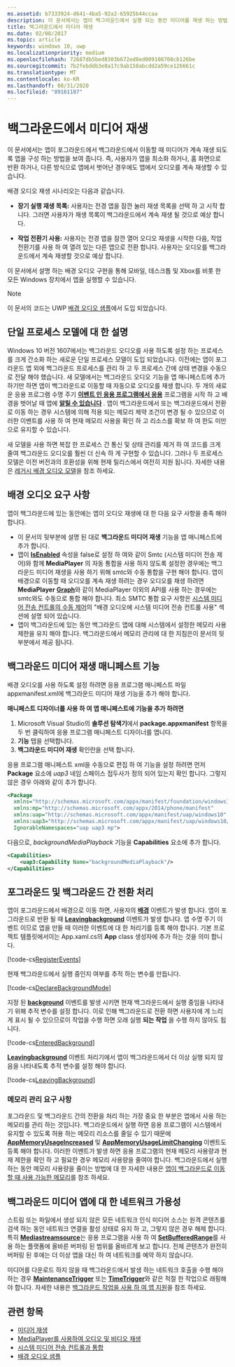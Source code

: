 ```yaml
---
ms.assetid: b7333924-d641-4ba5-92a2-65925b44ccaa
description: 이 문서에서는 앱이 백그라운드에서 실행 되는 동안 미디어를 재생 하는 방법을 보여 줍니다.
title: 백그라운드에서 미디어 재생
ms.date: 02/08/2017
ms.topic: article
keywords: windows 10, uwp
ms.localizationpriority: medium
ms.openlocfilehash: 72687db5bed8303b672ed8ed009108708cb126be
ms.sourcegitcommit: 7b2febddb3e8a17c9ab158abcdd2a59ce126661c
ms.translationtype: MT
ms.contentlocale: ko-KR
ms.lasthandoff: 08/31/2020
ms.locfileid: "89161187"
---
```

# <a name="play-media-in-the-background"></a>백그라운드에서 미디어 재생
이 문서에서는 앱이 포그라운드에서 백그라운드에서 이동할 때 미디어가 계속 재생 되도록 앱을 구성 하는 방법을 보여 줍니다. 즉, 사용자가 앱을 최소화 하거나, 홈 화면으로 반환 하거나, 다른 방식으로 앱에서 벗어난 경우에도 앱에서 오디오를 계속 재생할 수 있습니다. 

배경 오디오 재생 시나리오는 다음과 같습니다.

-   **장기 실행 재생 목록:** 사용자는 전경 앱을 잠깐 눌러 재생 목록을 선택 하 고 시작 합니다. 그러면 사용자가 재생 목록이 백그라운드에서 계속 재생 될 것으로 예상 합니다.

-   **작업 전환기 사용:** 사용자는 전경 앱을 잠깐 열어 오디오 재생을 시작한 다음, 작업 전환기를 사용 하 여 열려 있는 다른 앱으로 전환 합니다. 사용자는 오디오를 백그라운드에서 계속 재생할 것으로 예상 합니다.

이 문서에서 설명 하는 배경 오디오 구현을 통해 모바일, 데스크톱 및 Xbox를 비롯 한 모든 Windows 장치에서 앱을 실행할 수 있습니다.

> [!NOTE]
> 이 문서의 코드는 UWP [배경 오디오 샘플](https://github.com/Microsoft/Windows-universal-samples/tree/master/Samples/BackgroundMediaPlayback)에서 도입 되었습니다.

## <a name="explanation-of-one-process-model"></a>단일 프로세스 모델에 대 한 설명
Windows 10 버전 1607에서는 백그라운드 오디오를 사용 하도록 설정 하는 프로세스를 크게 간소화 하는 새로운 단일 프로세스 모델이 도입 되었습니다. 이전에는 앱이 포그라운드 앱 외에 백그라운드 프로세스를 관리 하 고 두 프로세스 간에 상태 변경을 수동으로 전달 해야 했습니다. 새 모델에서는 백그라운드 오디오 기능을 앱 매니페스트에 추가 하기만 하면 앱이 백그라운드로 이동할 때 자동으로 오디오를 재생 합니다. 두 개의 새로운 응용 프로그램 수명 주기 [**이벤트 인 응용 프로그램에서 응용**](/uwp/api/windows.applicationmodel.core.coreapplication.enteredbackground) 프로그램을 시작 하 고 배경을 벗어날 때 앱에 [**알릴 수 있습니다**](/uwp/api/windows.applicationmodel.core.coreapplication.leavingbackground) . 앱이 백그라운드에서 또는 백그라운드에서 전환로 이동 하는 경우 시스템에 의해 적용 되는 메모리 제약 조건이 변경 될 수 있으므로 이러한 이벤트를 사용 하 여 현재 메모리 사용을 확인 하 고 리소스를 확보 하 여 한도 미만으로 유지할 수 있습니다.

새 모델을 사용 하면 복잡 한 프로세스 간 통신 및 상태 관리를 제거 하 여 코드를 크게 줄여 백그라운드 오디오를 훨씬 더 신속 하 게 구현할 수 있습니다. 그러나 두 프로세스 모델은 이전 버전과의 호환성을 위해 현재 릴리스에서 여전히 지원 됩니다. 자세한 내용은 [레거시 배경 오디오 모델](legacy-background-media-playback.md)을 참조 하세요.

## <a name="requirements-for-background-audio"></a>배경 오디오 요구 사항
앱이 백그라운드에 있는 동안에는 앱이 오디오 재생에 대 한 다음 요구 사항을 충족 해야 합니다.

* 이 문서의 뒷부분에 설명 된 대로 **백그라운드 미디어 재생** 기능을 앱 매니페스트에 추가 합니다.
* 앱이 [**IsEnabled**](/uwp/api/windows.media.playback.mediaplaybackcommandmanager.isenabled) 속성을 false로 설정 하 여와 같이 Smtc (시스템 미디어 전송 제어)와 함께 **MediaPlayer** 의 자동 통합을 사용 하지 않도록 설정한 경우에는 백그라운드 미디어 재생을 사용 하기 위해 smtc와 수동 통합을 구현 해야 합니다. 앱이 배경으로 이동할 때 오디오를 계속 재생 하려는 경우 오디오를 재생 하려면 **MediaPlayer**  [**Graph**](/uwp/api/Windows.Media.Audio.AudioGraph)와 같이 MediaPlayer 이외의 API를 사용 하는 경우에는 smtc와도 수동으로 통합 해야 합니다. 최소 SMTC 통합 요구 사항은 [시스템 미디어 전송 컨트롤의 수동 제어](system-media-transport-controls.md)의 "배경 오디오에 시스템 미디어 전송 컨트롤 사용" 섹션에 설명 되어 있습니다.
* 앱이 백그라운드에 있는 동안 백그라운드 앱에 대해 시스템에서 설정한 메모리 사용 제한을 유지 해야 합니다. 백그라운드에서 메모리 관리에 대 한 지침은이 문서의 뒷부분에서 제공 됩니다.

## <a name="background-media-playback-manifest-capability"></a>백그라운드 미디어 재생 매니페스트 기능
배경 오디오를 사용 하도록 설정 하려면 응용 프로그램 매니페스트 파일 appxmanifest.xml에 백그라운드 미디어 재생 기능을 추가 해야 합니다. 

**매니페스트 디자이너를 사용 하 여 앱 매니페스트에 기능을 추가 하려면**

1.  Microsoft Visual Studio의 **솔루션 탐색기**에서 **package.appxmanifest** 항목을 두 번 클릭하여 응용 프로그램 매니페스트 디자이너를 엽니다.
2.  **기능** 탭을 선택합니다.
3.  **백그라운드 미디어 재생** 확인란을 선택 합니다.

응용 프로그램 매니페스트 xml을 수동으로 편집 하 여 기능을 설정 하려면 먼저 **Package** 요소에 *uap3* 네임 스페이스 접두사가 정의 되어 있는지 확인 합니다. 그렇지 않은 경우 아래와 같이 추가 합니다.
```xml
<Package
  xmlns="http://schemas.microsoft.com/appx/manifest/foundation/windows10"
  xmlns:mp="http://schemas.microsoft.com/appx/2014/phone/manifest"
  xmlns:uap="http://schemas.microsoft.com/appx/manifest/uap/windows10"
  xmlns:uap3="http://schemas.microsoft.com/appx/manifest/uap/windows10/3"
  IgnorableNamespaces="uap uap3 mp">
```

다음으로,  *backgroundMediaPlayback* 기능을 **Capabilities** 요소에 추가 합니다.
```xml
<Capabilities>
    <uap3:Capability Name="backgroundMediaPlayback"/>
</Capabilities>
```

## <a name="handle-transitioning-between-foreground-and-background"></a>포그라운드 및 백그라운드 간 전환 처리
앱이 포그라운드에서 배경으로 이동 하면, 사용자의 [**배경**](/uwp/api/windows.applicationmodel.core.coreapplication.enteredbackground) 이벤트가 발생 합니다. 앱이 포그라운드로 반환 될 때 [**Leavingbackground**](/uwp/api/windows.applicationmodel.core.coreapplication.leavingbackground) 이벤트가 발생 합니다. 앱 수명 주기 이벤트 이므로 앱을 만들 때 이러한 이벤트에 대 한 처리기를 등록 해야 합니다. 기본 프로젝트 템플릿에서이는 App.xaml.cs의 **App** class 생성자에 추가 하는 것을 의미 합니다. 

[!code-cs[RegisterEvents](./code/BackgroundAudio_RS1/cs/App.xaml.cs#SnippetRegisterEvents)]

현재 백그라운드에서 실행 중인지 여부를 추적 하는 변수를 만듭니다.

[!code-cs[DeclareBackgroundMode](./code/BackgroundAudio_RS1/cs/App.xaml.cs#SnippetDeclareBackgroundMode)]

지정 된 [**background**](/uwp/api/windows.applicationmodel.core.coreapplication.enteredbackground) 이벤트를 발생 시키면 현재 백그라운드에서 실행 중임을 나타내기 위해 추적 변수를 설정 합니다. 이로 인해 백그라운드로 전환 하면 사용자에 게 느리게 표시 될 수 있으므로이 작업을 수행 하면 오래 실행 **되는 작업** 을 수행 하지 않아도 됩니다.

[!code-cs[EnteredBackground](./code/BackgroundAudio_RS1/cs/App.xaml.cs#SnippetEnteredBackground)]

[**Leavingbackground**](/uwp/api/windows.applicationmodel.core.coreapplication.leavingbackground) 이벤트 처리기에서 앱이 백그라운드에서 더 이상 실행 되지 않음을 나타내도록 추적 변수를 설정 해야 합니다.

[!code-cs[LeavingBackground](./code/BackgroundAudio_RS1/cs/App.xaml.cs#SnippetLeavingBackground)]

### <a name="memory-management-requirements"></a>메모리 관리 요구 사항
포그라운드 및 백그라운드 간의 전환을 처리 하는 가장 중요 한 부분은 앱에서 사용 하는 메모리를 관리 하는 것입니다. 백그라운드에서 실행 하면 응용 프로그램이 시스템에서 유지할 수 있도록 허용 하는 메모리 리소스를 줄일 수 있기 때문에 [**AppMemoryUsageIncreased**](/uwp/api/windows.system.memorymanager.appmemoryusageincreased) 및 [**AppMemoryUsageLimitChanging**](/uwp/api/windows.system.memorymanager.appmemoryusagelimitchanging) 이벤트도 등록 해야 합니다. 이러한 이벤트가 발생 하면 응용 프로그램의 현재 메모리 사용량과 현재 제한을 확인 하 고 필요한 경우 메모리 사용량을 줄여야 합니다. 백그라운드에서 실행 하는 동안 메모리 사용량을 줄이는 방법에 대 한 자세한 내용은 [앱이 백그라운드로 이동할 때 사용 가능한 메모리](../launch-resume/reduce-memory-usage.md)를 참조 하세요.

## <a name="network-availability-for-background-media-apps"></a>백그라운드 미디어 앱에 대 한 네트워크 가용성
스트림 또는 파일에서 생성 되지 않은 모든 네트워크 인식 미디어 소스는 원격 콘텐츠를 검색 하는 동안 네트워크 연결을 활성 상태로 유지 하 고, 그렇지 않은 경우 해제 합니다. 특히 [**Mediastreamsource**](/uwp/api/Windows.Media.Core.MediaStreamSource)는 응용 프로그램을 사용 하 여 [**SetBufferedRange**](/uwp/api/windows.media.core.mediastreamsource.setbufferedrange)를 사용 하는 플랫폼에 올바른 버퍼링 된 범위를 올바르게 보고 합니다. 전체 콘텐츠가 완전히 버퍼링 된 후에는 더 이상 앱을 대신 하 여 네트워크를 예약 하지 않습니다.

미디어를 다운로드 하지 않을 때 백그라운드에서 발생 하는 네트워크 호출을 수행 해야 하는 경우 [**MaintenanceTrigger**](/uwp/api/Windows.ApplicationModel.Background.MaintenanceTrigger) 또는 [**TimeTrigger**](/uwp/api/Windows.ApplicationModel.Background.TimeTrigger)와 같은 적절 한 작업으로 래핑해야 합니다. 자세한 내용은 [백그라운드 작업을 사용 하 여 앱 지원](../launch-resume/support-your-app-with-background-tasks.md)을 참조 하세요.

## <a name="related-topics"></a>관련 항목
* [미디어 재생](media-playback.md)
* [MediaPlayer를 사용하여 오디오 및 비디오 재생](play-audio-and-video-with-mediaplayer.md)
* [시스템 미디어 전송 컨트롤과 통합](integrate-with-systemmediatransportcontrols.md)
* [배경 오디오 샘플](https://github.com/Microsoft/Windows-universal-samples/tree/master/Samples/BackgroundMediaPlayback)

 

 